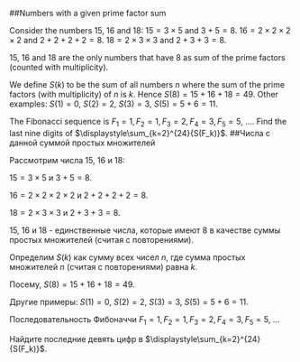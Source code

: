 ##Numbers with a given prime factor sum

Consider the numbers 15, 16 and 18:
$15=3\times 5$ and $3+5=8$.
$16 = 2\times 2\times 2\times 2$ and $2+2+2+2=8$.
$18 = 2\times 3\times 3$ and $2+3+3=8$. 

15, 16 and 18 are the only numbers that have 8 as sum of the prime factors (counted with multiplicity).

We define $S(k)$ to be the sum of all numbers $n$ where the sum of the prime factors (with multiplicity)  of $n$ is $k$.
Hence $S(8) = 15+16+18 = 49$.
Other examples: $S(1) = 0$, $S(2) = 2$, $S(3) = 3$, $S(5) = 5 + 6 = 11$.

The Fibonacci sequence is $F_1 = 1, F_2 = 1, F_3 = 2, F_4 = 3, F_5 = 5$, ....
Find the last nine digits of $\displaystyle\sum_{k=2}^{24}{S(F_k)}$.
##Числа с данной суммой простых множителей

Рассмотрим числа 15, 16 и 18:

$15=3\times 5$ и $3+5=8$.

$16 = 2\times 2\times 2\times 2$ и $2+2+2+2=8$.

$18 = 2\times 3\times 3$ и $2+3+3=8$.
 

15, 16 и 18 - единственные числа, которые имеют 8 в качестве суммы простых множителей (считая с повторениями).

Определим $S(k)$ как сумму всех чисел $n$, где сумма простых множителей $n$ (считая с повторениями) равна $k$.

Посему, $S(8) = 15+16+18 = 49$.

Другие примеры: $S(1) = 0$, $S(2) = 2$, $S(3) = 3$, $S(5) = 5 + 6 = 11$.

Последовательность Фибоначчи $F_1 = 1, F_2 = 1, F_3 = 2, F_4 = 3, F_5 = 5$, ...

Найдите последние девять цифр в $\displaystyle\sum_{k=2}^{24}{S(F_k)}$.
